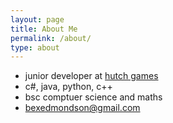 ```yaml
---
layout: page
title: About Me
permalink: /about/
type: about
---
```


- junior developer at [hutch games](http://www.hutchgames.com)
- c#, java, python, c++
- bsc comptuer science and maths
- [bexedmondson@gmail.com](mailto:bexedmondson@gmail.com)
